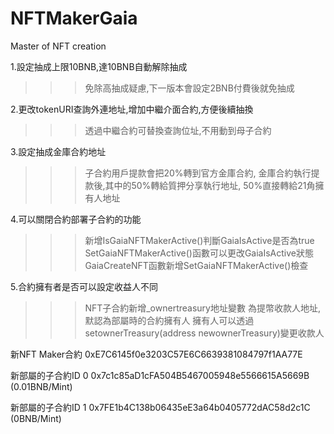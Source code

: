 # NFTMakerGaia
 Master of NFT creation
 
 
1.設定抽成上限10BNB,達10BNB自動解除抽成
>>>免除高抽成疑慮,下一版本會設定2BNB付費後就免抽成


2.更改tokenURI查詢外連地址,增加中繼介面合約,方便後續抽換
>>>透過中繼合約可替換查詢位址,不用動到母子合約


3.設定抽成金庫合約地址
>>>子合約用戶提款會把20%轉到官方金庫合約,
金庫合約執行提款後,其中的50%轉給質押分享執行地址,
50%直接轉給21角擁有人地址


4.可以關閉合約部署子合約的功能
>>>新增IsGaiaNFTMakerActive()判斷GaiaIsActive是否為true
>>>SetGaiaNFTMakerActive()函數可以更改GaiaIsActive狀態
>>>GaiaCreateNFT函數新增SetGaiaNFTMakerActive()檢查


5.合約擁有者是否可以設定收益人不同
>>>NFT子合約新增_ownertreasury地址變數
>>>為提幣收款人地址,默認為部屬時的合約擁有人
>>>擁有人可以透過setownerTreasury(address newownerTreasury)變更收款人


新NFT Maker合約
0xE7C6145f0e3203C57E6C6639381084797f1AA77E


新部屬的子合約ID 0
0x7c1c85aD1cFA504B5467005948e5566615A5669B
(0.01BNB/Mint)


新部屬的子合約ID 1
0x7FE1b4C138b06435eE3a64b0405772dAC58d2c1C
(0BNB/Mint)
